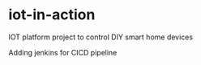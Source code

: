 # iot-in-action

IOT platform project to control DIY smart home devices

Adding jenkins for CICD pipeline
